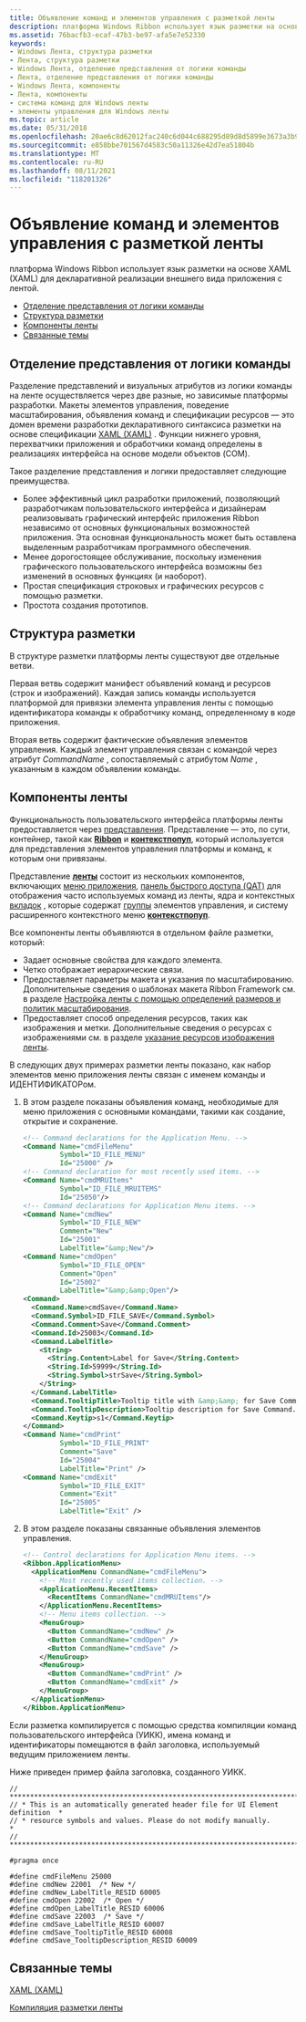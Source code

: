 ```yaml
---
title: Объявление команд и элементов управления с разметкой ленты
description: платформа Windows Ribbon использует язык разметки на основе XAML (XAML) для декларативной реализации внешнего вида приложения с лентой.
ms.assetid: 76bacfb3-ecaf-47b3-be97-afa5e7e52330
keywords:
- Windows Лента, структура разметки
- Лента, структура разметки
- Windows Лента, отделение представления от логики команды
- Лента, отделение представления от логики команды
- Windows Лента, компоненты
- Лента, компоненты
- система команд для Windows ленты
- элементы управления для Windows ленты
ms.topic: article
ms.date: 05/31/2018
ms.openlocfilehash: 20ae6c8d62012fac240c6d044c688295d89d8d5899e3673a3b914d8d142111d1
ms.sourcegitcommit: e858bbe701567d4583c50a11326e42d7ea51804b
ms.translationtype: MT
ms.contentlocale: ru-RU
ms.lasthandoff: 08/11/2021
ms.locfileid: "118201326"
---
```

# <a name="declaring-commands-and-controls-with-ribbon-markup"></a>Объявление команд и элементов управления с разметкой ленты

платформа Windows Ribbon использует язык разметки на основе XAML (XAML) для декларативной реализации внешнего вида приложения с лентой.

-   [Отделение представления от логики команды](#separating-presentation-from-command-logic)
-   [Структура разметки](#markup-structure)
-   [Компоненты ленты](#ribbon-components)
-   [Связанные темы](#related-topics)

## <a name="separating-presentation-from-command-logic"></a>Отделение представления от логики команды

Разделение представлений и визуальных атрибутов из логики команды на ленте осуществляется через две разные, но зависимые платформы разработки. Макеты элементов управления, поведение масштабирования, объявления команд и спецификации ресурсов — это домен времени разработки декларативного синтаксиса разметки на основе спецификации [XAML (XAML)](/dotnet/framework/wpf/advanced/xaml-in-wpf) . Функции нижнего уровня, перехватчики приложения и обработчики команд определены в реализациях интерфейса на основе модели объектов (COM).

Такое разделение представления и логики предоставляет следующие преимущества.

-   Более эффективный цикл разработки приложений, позволяющий разработчикам пользовательского интерфейса и дизайнерам реализовывать графический интерфейс приложения Ribbon независимо от основных функциональных возможностей приложения. Эта основная функциональность может быть оставлена выделенным разработчикам программного обеспечения.
-   Менее дорогостоящее обслуживание, поскольку изменения графического пользовательского интерфейса возможны без изменений в основных функциях (и наоборот).
-   Простая спецификация строковых и графических ресурсов с помощью разметки.
-   Простота создания прототипов.

## <a name="markup-structure"></a>Структура разметки

В структуре разметки платформы ленты существуют две отдельные ветви.

Первая ветвь содержит манифест объявлений команд и ресурсов (строк и изображений). Каждая запись команды используется платформой для привязки элемента управления ленты с помощью идентификатора команды к обработчику команд, определенному в коде приложения.

Вторая ветвь содержит фактические объявления элементов управления. Каждый элемент управления связан с командой через атрибут *CommandName* , сопоставляемый с атрибутом *Name* , указанным в каждом объявлении команды.

## <a name="ribbon-components"></a>Компоненты ленты

Функциональность пользовательского интерфейса платформы ленты предоставляется через [представления](windowsribbon-reference-elements-view.md). Представление — это, по сути, контейнер, такой как [**Ribbon**](windowsribbon-element-ribbon.md) и [**контекстпопуп**](windowsribbon-element-contextpopup.md), который используется для представления элементов управления платформы и команд, к которым они привязаны.

Представление [**ленты**](windowsribbon-element-ribbon.md) состоит из нескольких компонентов, включающих [меню приложения](windowsribbon-controls-applicationmenu.md), [панель быстрого доступа (QAT)](windowsribbon-controls-quickaccesstoolbar.md) для отображения часто используемых команд из ленты, ядра и контекстных [вкладок](windowsribbon-controls-tab.md) , которые содержат [группы](windowsribbon-controls-group.md) элементов управления, и систему расширенного контекстного меню [**контекстпопуп**](windowsribbon-element-contextpopup.md).

Все компоненты ленты объявляются в отдельном файле разметки, который:

-   Задает основные свойства для каждого элемента.
-   Четко отображает иерархические связи.
-   Предоставляет параметры макета и указания по масштабированию. Дополнительные сведения о шаблонах макета Ribbon Framework см. в разделе [Настройка ленты с помощью определений размеров и политик масштабирования](windowsribbon-templates.md).
-   Предоставляет способ определения ресурсов, таких как изображения и метки. Дополнительные сведения о ресурсах с изображениями см. в разделе [указание ресурсов изображения ленты](windowsribbon-imageformats.md).

В следующих двух примерах разметки ленты показано, как набор элементов меню приложения ленты связан с именем команды и ИДЕНТИФИКАТОРом.

1.  В этом разделе показаны объявления команд, необходимые для меню приложения с основными командами, такими как создание, открытие и сохранение.
    ```XML
    <!-- Command declarations for the Application Menu. -->
    <Command Name="cmdFileMenu"
             Symbol="ID_FILE_MENU"
             Id="25000" />
    <!-- Command declaration for most recently used items. -->
    <Command Name="cmdMRUItems"
             Symbol="ID_FILE_MRUITEMS"
             Id="25050"/>
    <!-- Command declarations for Application Menu items. -->
    <Command Name="cmdNew"
             Symbol="ID_FILE_NEW"
             Comment="New"
             Id="25001"
             LabelTitle="&amp;New"/>
    <Command Name="cmdOpen"
             Symbol="ID_FILE_OPEN"
             Comment="Open"
             Id="25002"
             LabelTitle="&amp;&amp;Open"/>
    <Command>
      <Command.Name>cmdSave</Command.Name>
      <Command.Symbol>ID_FILE_SAVE</Command.Symbol>
      <Command.Comment>Save</Command.Comment>
      <Command.Id>25003</Command.Id>
      <Command.LabelTitle>
        <String>
          <String.Content>Label for Save</String.Content>
          <String.Id>59999</String.Id>
          <String.Symbol>strSave</String.Symbol>
        </String>
      </Command.LabelTitle>
      <Command.TooltipTitle>Tooltip title with &amp;&amp; for Save Command</Command.TooltipTitle>
      <Command.TooltipDescription>Tooltip description for Save Command.</Command.TooltipDescription>
      <Command.Keytip>s1</Command.Keytip>
    </Command>
    <Command Name="cmdPrint"
             Symbol="ID_FILE_PRINT"
             Comment="Save"
             Id="25004"
             LabelTitle="Print" />
    <Command Name="cmdExit"
             Symbol="ID_FILE_EXIT"
             Comment="Exit"
             Id="25005"
             LabelTitle="Exit" />
    ```

    

2.  В этом разделе показаны связанные объявления элементов управления.
    ```XML
    <!-- Control declarations for Application Menu items. -->
    <Ribbon.ApplicationMenu>
      <ApplicationMenu CommandName="cmdFileMenu">
        <!-- Most recently used items collection. -->
        <ApplicationMenu.RecentItems>
          <RecentItems CommandName="cmdMRUItems"/>
        </ApplicationMenu.RecentItems>
        <!-- Menu items collection. -->
        <MenuGroup>
          <Button CommandName="cmdNew" />
          <Button CommandName="cmdOpen" />
          <Button CommandName="cmdSave" />
        </MenuGroup>
        <MenuGroup>
          <Button CommandName="cmdPrint" />
          <Button CommandName="cmdExit" />
        </MenuGroup>
      </ApplicationMenu>
    </Ribbon.ApplicationMenu>
    ```

    

Если разметка компилируется с помощью средства компиляции команд пользовательского интерфейса (УИКК), имена команд и идентификаторы помещаются в файл заголовка, используемый ведущим приложением ленты.

Ниже приведен пример файла заголовка, созданного УИКК.


```
// *****************************************************************************
// * This is an automatically generated header file for UI Element definition  *
// * resource symbols and values. Please do not modify manually.               *
// *****************************************************************************

#pragma once

#define cmdFileMenu 25000 
#define cmdNew 22001  /* New */ 
#define cmdNew_LabelTitle_RESID 60005
#define cmdOpen 22002  /* Open */ 
#define cmdOpen_LabelTitle_RESID 60006
#define cmdSave 22003  /* Save */ 
#define cmdSave_LabelTitle_RESID 60007
#define cmdSave_TooltipTitle_RESID 60008
#define cmdSave_TooltipDescription_RESID 60009
```



## <a name="related-topics"></a>Связанные темы

<dl> <dt>

[XAML (XAML)](/dotnet/framework/wpf/advanced/xaml-in-wpf)
</dt> <dt>

[Компиляция разметки ленты](windowsribbon-intentcl.md)
</dt> </dl>

 

 
